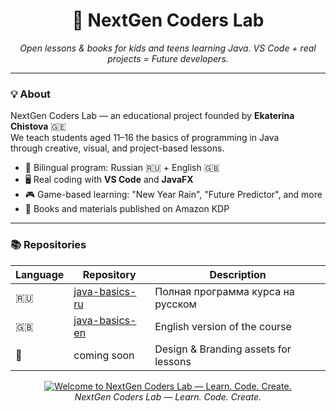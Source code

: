 <h1 align="center">🚀 NextGen Coders Lab</h1>
<p align="center">
  <em>Open lessons & books for kids and teens learning Java.  
  VS Code + real projects = Future developers.</em>
</p>

---

### 💡 About
NextGen Coders Lab — an educational project founded by **Ekaterina Chistova** 🇬🇪  
We teach students aged 11–16 the basics of programming in Java  
through creative, visual, and project-based lessons.

- 🧩 Bilingual program: Russian 🇷🇺 + English 🇬🇧  
- 🖥️ Real coding with **VS Code** and **JavaFX**  
- 🎮 Game-based learning: "New Year Rain", "Future Predictor", and more  
- 📘 Books and materials published on Amazon KDP  

---

### 📚 Repositories
| Language | Repository | Description |
|-----------|-------------|--------------|
| 🇷🇺 | [java-basics-ru](https://github.com/nextgen-coders-lab/java-basics-ru) | Полная программа курса на русском |
| 🇬🇧 | [java-basics-en](https://github.com/nextgen-coders-lab/java-basics-en) | English version of the course |
| 🎨 | coming soon | Design & Branding assets for lessons |

<p align="center">
  <a href="https://youtu.be/99YFCVYKGDg" target="_blank">
    <img src="https://img.youtube.com/vi/99YFCVYKGDg/maxresdefault.jpg" alt="Welcome to NextGen Coders Lab — Learn. Code. Create." />
  </a>
  <br/>
  <i>NextGen Coders Lab — Learn. Code. Create.</i>
</p>
